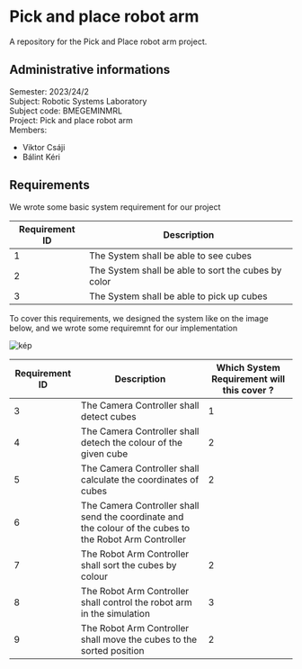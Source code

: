 # Pick and place robot arm

A repository for the Pick and Place robot arm project.

##  Administrative informations

Semester: 2023/24/2\
Subject: Robotic Systems Laboratory \
Subject code: BMEGEMINMRL\
Project: Pick and place robot arm\
Members: 
- Viktor Csáji
- Bálint Kéri

## Requirements

We wrote some basic system requirement for our project

| Requirement ID          | Description |
| ----------- | ----------- |
| 1           | The System shall be able to see cubes |
| 2           | The System shall be able to sort the cubes by color        |
| 3           | The System shall be able to pick up cubes        |


To cover this requirements, we designed the system like on the image below, and we wrote some requiremnt for our implementation

![kép](https://github.com/balintkeri/ros2024/assets/52506432/3d7f6460-bd0f-40b3-bc73-f12e7ce1f0d5)


| Requirement ID          | Description | Which System Requirement will this cover ? |
| ----------- | ----------- | -------------|
| 3           | The Camera Controller shall detect cubes | 1 |
| 4           | The Camera Controller shall detech the colour of the given cube |  2  |
| 5           | The Camera Controller shall calculate the coordinates of cubes|   2    |
| 6           | The Camera Controller shall send the coordinate and the colour of the cubes to the Robot Arm Controller |      |
| 7           | The Robot Arm Controller shall sort the cubes by colour  |   2    |
| 8           | The Robot Arm Controller shall control the robot arm in the simulation  |   3    |
| 9           | The Robot Arm Controller shall move the cubes to the sorted position  |   2    |
